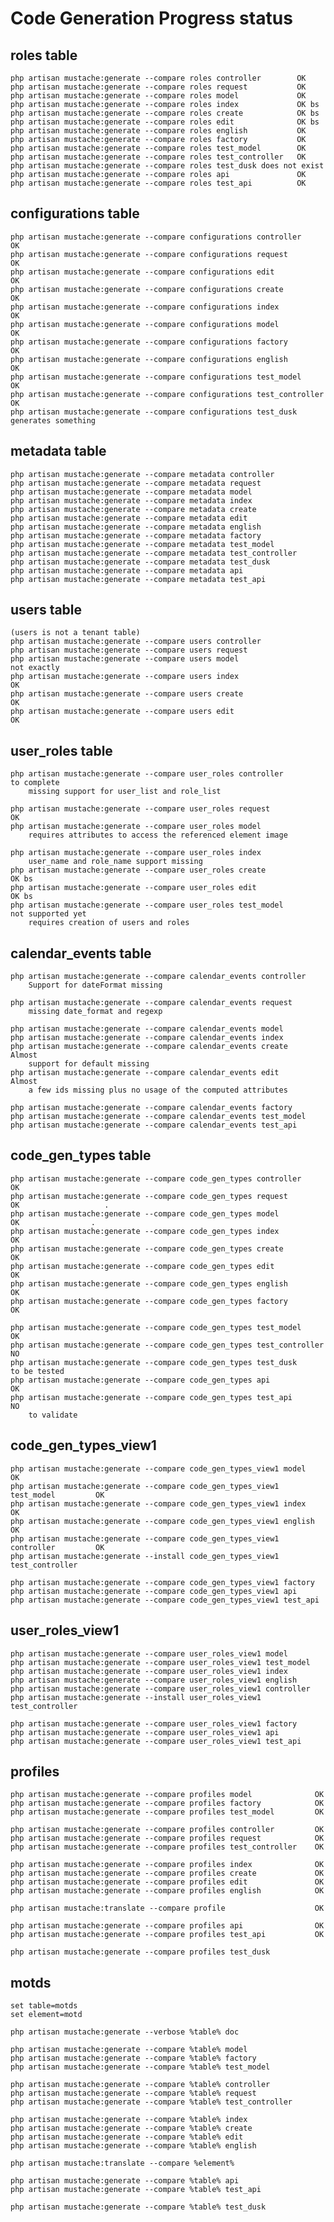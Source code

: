# Code Generation Progress status


## roles table

    php artisan mustache:generate --compare roles controller        OK
    php artisan mustache:generate --compare roles request           OK
    php artisan mustache:generate --compare roles model             OK
    php artisan mustache:generate --compare roles index             OK bs
    php artisan mustache:generate --compare roles create            OK bs
    php artisan mustache:generate --compare roles edit              OK bs
    php artisan mustache:generate --compare roles english           OK
    php artisan mustache:generate --compare roles factory           OK
    php artisan mustache:generate --compare roles test_model        OK
    php artisan mustache:generate --compare roles test_controller   OK
    php artisan mustache:generate --compare roles test_dusk does not exist
    php artisan mustache:generate --compare roles api               OK        
    php artisan mustache:generate --compare roles test_api          OK

## configurations table

    php artisan mustache:generate --compare configurations controller       OK
    php artisan mustache:generate --compare configurations request          OK
    php artisan mustache:generate --compare configurations edit             OK
    php artisan mustache:generate --compare configurations create           OK
    php artisan mustache:generate --compare configurations index            OK
    php artisan mustache:generate --compare configurations model            OK
    php artisan mustache:generate --compare configurations factory          OK
    php artisan mustache:generate --compare configurations english          OK
    php artisan mustache:generate --compare configurations test_model       OK
    php artisan mustache:generate --compare configurations test_controller  OK
    php artisan mustache:generate --compare configurations test_dusk        generates something

## metadata table

    php artisan mustache:generate --compare metadata controller       
    php artisan mustache:generate --compare metadata request          
    php artisan mustache:generate --compare metadata model            
    php artisan mustache:generate --compare metadata index            
    php artisan mustache:generate --compare metadata create           
    php artisan mustache:generate --compare metadata edit             
    php artisan mustache:generate --compare metadata english          
    php artisan mustache:generate --compare metadata factory          
    php artisan mustache:generate --compare metadata test_model       
    php artisan mustache:generate --compare metadata test_controller  
    php artisan mustache:generate --compare metadata test_dusk 
    php artisan mustache:generate --compare metadata api                     
    php artisan mustache:generate --compare metadata test_api   
            
## users table

    (users is not a tenant table)
    php artisan mustache:generate --compare users controller
    php artisan mustache:generate --compare users request
    php artisan mustache:generate --compare users model                     not exactly
    php artisan mustache:generate --compare users index                     OK
    php artisan mustache:generate --compare users create                    OK
    php artisan mustache:generate --compare users edit                      OK

## user_roles table

    php artisan mustache:generate --compare user_roles controller           to complete 
        missing support for user_list and role_list
        
    php artisan mustache:generate --compare user_roles request              OK
    php artisan mustache:generate --compare user_roles model
        requires attributes to access the referenced element image
        
    php artisan mustache:generate --compare user_roles index        
        user_name and role_name support missing
    php artisan mustache:generate --compare user_roles create               OK bs
    php artisan mustache:generate --compare user_roles edit                 OK bs
    php artisan mustache:generate --compare user_roles test_model           not supported yet
        requires creation of users and roles

## calendar_events table

    php artisan mustache:generate --compare calendar_events controller
        Support for dateFormat missing
    
    php artisan mustache:generate --compare calendar_events request
        missing date_format and regexp
        
    php artisan mustache:generate --compare calendar_events model
    php artisan mustache:generate --compare calendar_events index
    php artisan mustache:generate --compare calendar_events create          Almost
        support for default missing
    php artisan mustache:generate --compare calendar_events edit            Almost
        a few ids missing plus no usage of the computed attributes
        
    php artisan mustache:generate --compare calendar_events factory
    php artisan mustache:generate --compare calendar_events test_model
    php artisan mustache:generate --compare calendar_events test_api          
    
## code_gen_types table

    php artisan mustache:generate --compare code_gen_types controller           OK
    php artisan mustache:generate --compare code_gen_types request				OK    	             .          
    php artisan mustache:generate --compare code_gen_types model      			OK    	          .
    php artisan mustache:generate --compare code_gen_types index                OK
    php artisan mustache:generate --compare code_gen_types create        		OK
    php artisan mustache:generate --compare code_gen_types edit                 OK
    php artisan mustache:generate --compare code_gen_types english              OK
    php artisan mustache:generate --compare code_gen_types factory              OK
    
    php artisan mustache:generate --compare code_gen_types test_model           OK    
    php artisan mustache:generate --compare code_gen_types test_controller      NO
    php artisan mustache:generate --compare code_gen_types test_dusk        to be tested
    php artisan mustache:generate --compare code_gen_types api                  OK
    php artisan mustache:generate --compare code_gen_types test_api             NO
        to validate
        
## code_gen_types_view1

    php artisan mustache:generate --compare code_gen_types_view1 model              OK
    php artisan mustache:generate --compare code_gen_types_view1 test_model         OK
    php artisan mustache:generate --compare code_gen_types_view1 index              OK
    php artisan mustache:generate --compare code_gen_types_view1 english            OK
    php artisan mustache:generate --compare code_gen_types_view1 controller         OK
    php artisan mustache:generate --install code_gen_types_view1 test_controller
    
    php artisan mustache:generate --compare code_gen_types_view1 factory
    php artisan mustache:generate --compare code_gen_types_view1 api
    php artisan mustache:generate --compare code_gen_types_view1 test_api
    
## user_roles_view1

    php artisan mustache:generate --compare user_roles_view1 model
    php artisan mustache:generate --compare user_roles_view1 test_model
    php artisan mustache:generate --compare user_roles_view1 index
    php artisan mustache:generate --compare user_roles_view1 english
    php artisan mustache:generate --compare user_roles_view1 controller
    php artisan mustache:generate --install user_roles_view1 test_controller
    
    php artisan mustache:generate --compare user_roles_view1 factory
    php artisan mustache:generate --compare user_roles_view1 api
    php artisan mustache:generate --compare user_roles_view1 test_api
    
## profiles

    php artisan mustache:generate --compare profiles model              OK                
    php artisan mustache:generate --compare profiles factory            OK              
    php artisan mustache:generate --compare profiles test_model         OK           

    php artisan mustache:generate --compare profiles controller         OK       
    php artisan mustache:generate --compare profiles request            OK            
    php artisan mustache:generate --compare profiles test_controller    OK

    php artisan mustache:generate --compare profiles index              OK  
    php artisan mustache:generate --compare profiles create             OK  
    php artisan mustache:generate --compare profiles edit               OK  
    php artisan mustache:generate --compare profiles english            OK
    
    php artisan mustache:translate --compare profile                    OK

    php artisan mustache:generate --compare profiles api                OK                 
    php artisan mustache:generate --compare profiles test_api           OK

    php artisan mustache:generate --compare profiles test_dusk       

## motds 

	set table=motds
	set element=motd
	
	php artisan mustache:generate --verbose %table% doc
	
    php artisan mustache:generate --compare %table% model                              
    php artisan mustache:generate --compare %table% factory                          
    php artisan mustache:generate --compare %table% test_model                    

    php artisan mustache:generate --compare %table% controller                
    php artisan mustache:generate --compare %table% request                        
    php artisan mustache:generate --compare %table% test_controller    

    php artisan mustache:generate --compare %table% index                
    php artisan mustache:generate --compare %table% create               
    php artisan mustache:generate --compare %table% edit                 
    php artisan mustache:generate --compare %table% english            
    
    php artisan mustache:translate --compare %element%                    

    php artisan mustache:generate --compare %table% api                                 
    php artisan mustache:generate --compare %table% test_api           

    php artisan mustache:generate --compare %table% test_dusk       

    